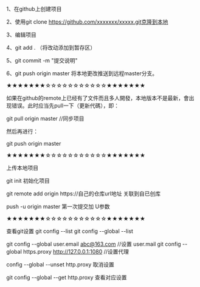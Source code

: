 1、在github上创建项目

2、使用git clone https://github.com/xxxxxxx/xxxxx.git克隆到本地

3、编辑项目

4、git add . （将改动添加到暂存区）

5、git commit -m "提交说明"

6、git push origin master 将本地更改推送到远程master分支。


★★★★★★★☆☆☆☆☆☆☆☆☆☆☆★★★★★★★

如果在github的remote上已经有了文件而且多人開發，本地版本不是最新，會出现错误。此时应当先pull一下（更新代碼），即：

git pull origin master  //同步项目 

然后再进行：

git push origin master


★★★★★★★☆☆☆☆☆☆☆☆☆☆☆★★★★★★★

上传本地项目 

git init  初始化项目

git remote add origin https://自己的仓库url地址   关联到自已创库

push -u origin master 第一次提交加 U参数

★★★★★★★☆☆☆☆☆☆☆☆☆☆☆★★★★★★★

查看git设置
git config --list
git config --global --list

git config --global user.email abc@163.com  //设置 user.mail
git config --global https.proxy http://127.0.0.1:1080  //设置代理

config --global --unset http.proxy  取消设置

git config --global --get http.proxy  查看对应设置



 


